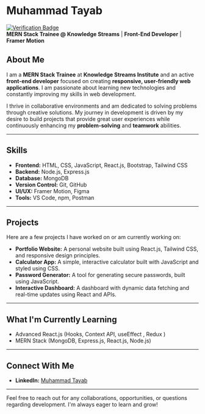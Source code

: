 # Muhammad Tayab

[![Verification Badge](https://img.shields.io/badge/verified-yes-green)](https://www.linkedin.com/in/muhammad-tayab)  
**MERN Stack Trainee @ Knowledge Streams** | **Front-End Developer** | **Framer Motion**

## About Me

I am a **MERN Stack Trainee** at **Knowledge Streams Institute** and an active **front-end developer** focused on creating **responsive, user-friendly web applications**. I am passionate about learning new technologies and constantly improving my skills in web development.

I thrive in collaborative environments and am dedicated to solving problems through creative solutions. My journey in development is driven by my desire to build projects that provide great user experiences while continuously enhancing my **problem-solving** and **teamwork** abilities.

---

## Skills

- **Frontend:** HTML, CSS, JavaScript, React.js, Bootstrap, Tailwind CSS
- **Backend:** Node.js, Express.js
- **Database:** MongoDB
- **Version Control:** Git, GitHub
- **UI/UX:** Framer Motion, Figma
- **Tools:** VS Code, npm, Postman

---

## Projects

Here are a few projects I have worked on or am currently working on:

- **Portfolio Website:** A personal website built using React.js, Tailwind CSS, and responsive design principles.
- **Calculator App:** A simple, interactive calculator built with JavaScript and styled using CSS.
- **Password Generator:** A tool for generating secure passwords, built using JavaScript.
- **Interactive Dashboard:** A dashboard with dynamic data fetching and real-time updates using React and APIs.

---

## What I'm Currently Learning

- Advanced React.js (Hooks, Context API, useEffect , Redux )
- MERN Stack (MongoDB, Express.js, React.js, Node.js)


---

## Connect With Me

- **LinkedIn:** [Muhammad Tayab]([https://www.linkedin.com/in/muhammad-tayab](https://www.linkedin.com/in/m-tayab/](https://www.linkedin.com/in/m-tayaib/)))

---

Feel free to reach out for any collaborations, opportunities, or questions regarding development. I'm always eager to learn and grow!
